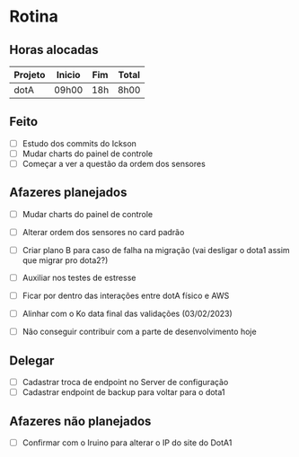 # Rotina

## Horas alocadas

Projeto | Inicio | Fim | Total
--------|-------|-------|------
dotA    | 09h00 | 18h | 8h00

## Feito

- [ ] Estudo dos commits do Ickson
- [ ] Mudar charts do painel de controle
- [ ] Começar a ver a questão da ordem dos sensores

## Afazeres planejados

- [ ] Mudar charts do painel de controle
- [ ] Alterar ordem dos sensores no card padrão
- [ ] Criar plano B para caso de falha na migração (vai desligar o dota1 assim que migrar pro dota2?)
- [ ] Auxiliar nos testes de estresse
- [ ] Ficar por dentro das interações entre dotA físico e AWS

- [ ] Alinhar com o Ko data final das validações (03/02/2023)
- [ ] Não conseguir contribuir com a parte de desenvolvimento hoje

## Delegar

- [ ] Cadastrar troca de endpoint no Server de configuração
- [ ] Cadastrar endpoint de backup para voltar para o dota1

## Afazeres não planejados

- [ ] Confirmar com o Iruino para alterar o IP do site do DotA1


<!--stackedit_data:
eyJoaXN0b3J5IjpbNzY1NDk4MjE5LC0xOTEzMTQyMzkyLDc1OD
I3ODI5NiwxMzQ0MDM2MzE3LDYyNjI0MjI0NSwxODgyMDI4MTUz
LC0xMTA4NjA2MDM1LDc1MDYxNjU1MywtMzU1NTI5MzAzLDU5MT
AwNTg2NCwzMTk4MTk4MzcsLTE0NjI0NDc1NDYsMTYzODQ4Mjk2
MiwtMTIwNzIxNDQ0MCwyMDYxNTc1NzY1LDIxMTM0ODk5NjksMT
A2ODc5MjcsLTY4ODQ1OTY4OCwtMjUwMjM3NjYwLDQ4NDIxNDQ3
XX0=
-->